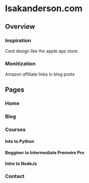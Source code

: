 # Isakanderson.com

## Overview

### Inspiration

Card design like the apple app store.

### Monitization

Amazon affiliate links in blog posts

## Pages

### Home

### Blog

### Courses

#### Into to Python

#### Begginer to Intermediate Premeire Pro

#### Intro to NodeJs

### Contact

